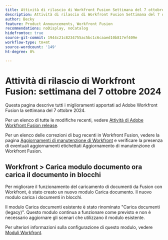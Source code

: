 ```yaml
---
title: Attività di rilascio di Workfront Fusion Settimana del 7 ottobre 2024
description: Attività di rilascio di Workfront Fusion Settimana del 7 ottobre 2024
author: Becky
feature: Product Announcements, Workfront Fusion
recommendations: noDisplay, noCatalog
hidefromtoc: true
source-git-commit: 1944c21c8234755ac5bc1c6caaed10b817ef409e
workflow-type: tm+mt
source-wordcount: '149'
ht-degree: 0%

---
```


# Attività di rilascio di Workfront Fusion: settimana del 7 ottobre 2024

Questa pagina descrive tutti i miglioramenti apportati ad Adobe Workfront Fusion la settimana del 7 ottobre 2024.

Per un elenco di tutte le modifiche recenti, vedere [Attività di Adobe Workfront Fusion release](../../../product-announcements/product-releases/fusion-release-activity/fusion-release-activity.md).

Per un elenco delle correzioni di bug recenti in Workfront Fusion, vedere la pagina [Aggiornamenti di manutenzione di Workfront](https://experienceleague.adobe.com/docs/workfront-known-issues/releases/current-updates.html) e verificare la presenza di eventuali aggiornamenti etichettati Aggiornamento di manutenzione di Workfront Fusion.

## Workfront > Carica modulo documento ora carica il documento in blocchi

Per migliorare il funzionamento del caricamento di documenti da Fusion con Workfront, è stato creato un nuovo modulo Carica documento. Il nuovo modulo carica i documenti in blocchi.

Il modulo Carica documenti esistente è stato rinominato &quot;Carica documenti (legacy)&quot;. Questo modulo continua a funzionare come previsto e non è necessario aggiornare gli scenari che utilizzano il modulo esistente.

Per ulteriori informazioni sulla configurazione di questo modulo, vedere [Moduli Workfront](/help/quicksilver/workfront-fusion/apps-and-their-modules/workfront-modules.md#actions).
